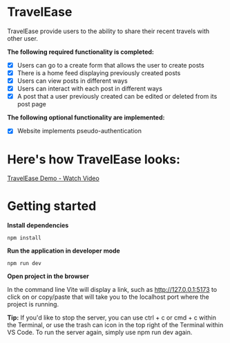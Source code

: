 # TravelEase
TravelEase provide users to the ability to share their recent travels with other user. 

**The following **required** functionality is completed:**
- [x] Users can go to a create form that allows the user to create posts
- [x] There is a home feed displaying previously created posts
- [x] Users can view posts in different ways
- [x] Users can interact with each post in different ways
- [x] A post that a user previously created can be edited or deleted from its post page

**The following **optional** functionality are implemented:**
- [x] Website implements pseudo-authentication


# Here's how TravelEase looks:

<div>
    <a href="https://www.loom.com/share/6839227b01d146fbb6459f1e1130d58c?sid=0263a1d7-e8d9-4684-bc71-f7b9205c42d3">
      <p> TravelEase Demo - Watch Video</p>
    </a>
   
  </div>

# Getting started
**Install dependencies**
```
npm install
```

**Run the application in developer mode**

```
npm run dev
```

**Open project in the browser**

In the command line Vite will display a link, such as http://127.0.0.1:5173 to click on or copy/paste that will take you to the localhost port where the project is running.

**Tip:** If you'd like to stop the server, you can use ctrl + c or cmd + c within the Terminal, or use the trash can icon in the top right of the Terminal within VS Code. To run the server again, simply use npm run dev again.
